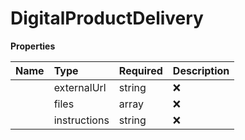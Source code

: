 # DigitalProductDelivery



**Properties**

| Name | Type | Required | Description |
| :-------- | :----------| :----------| :----------|
    | externalUrl | string | ❌ | External URL to digital product |
    | files | array | ❌ | Uploaded files ids of digital product |
    | instructions | string | ❌ | Instructions to download and use the digital product |




<!-- This file was generated by liblab | https://liblab.com/ -->